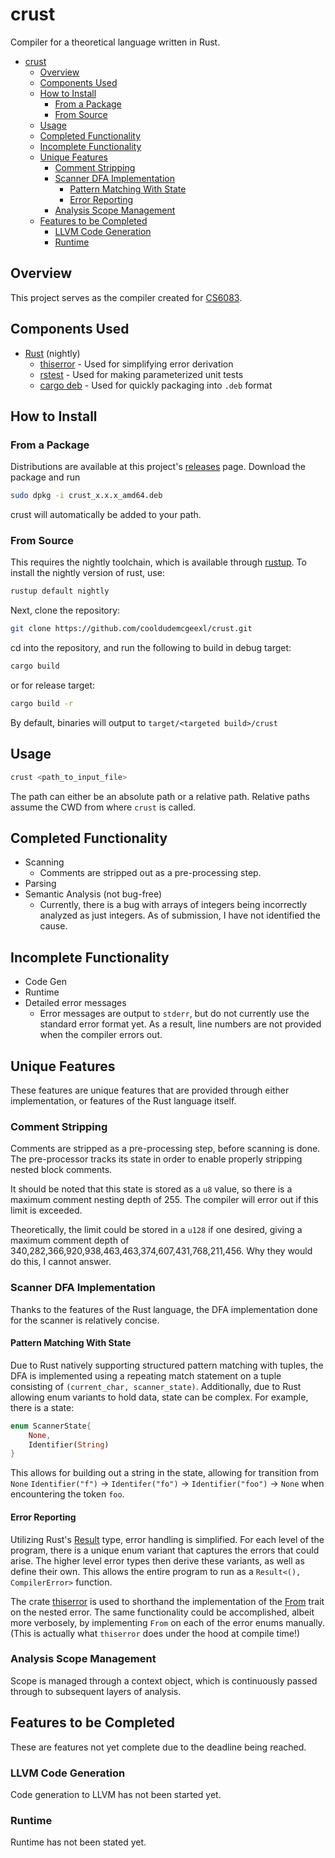 # crust

Compiler for a theoretical language written in Rust.

- [crust](#crust)
  - [Overview](#overview)
  - [Components Used](#components-used)
  - [How to Install](#how-to-install)
    - [From a Package](#from-a-package)
    - [From Source](#from-source)
  - [Usage](#usage)
  - [Completed Functionality](#completed-functionality)
  - [Incomplete Functionality](#incomplete-functionality)
  - [Unique Features](#unique-features)
    - [Comment Stripping](#comment-stripping)
    - [Scanner DFA Implementation](#scanner-dfa-implementation)
      - [Pattern Matching With State](#pattern-matching-with-state)
      - [Error Reporting](#error-reporting)
    - [Analysis Scope Management](#analysis-scope-management)
  - [Features to be Completed](#features-to-be-completed)
    - [LLVM Code Generation](#llvm-code-generation)
    - [Runtime](#runtime)

## Overview

This project serves as the compiler created for [CS6083](https://eecs.ceas.uc.edu/~wilseypa/classes/eece6083/).

## Components Used

- [Rust](https://www.rust-lang.org/) (nightly)
  - [thiserror](https://docs.rs/thiserror/latest/thiserror/) - Used for simplifying error derivation
  - [rstest](https://docs.rs/rstest/latest/rstest/) - Used for making parameterized unit tests
  - [cargo deb](https://crates.io/crates/cargo-deb) - Used for quickly packaging into `.deb` format

## How to Install

### From a Package

Distributions are available at this project's [releases](https://github.com/cooldudemcgeexl/crust/releases/) page. Download the package and run

```bash
sudo dpkg -i crust_x.x.x_amd64.deb
```

crust will automatically be added to your path.

### From Source

This requires the nightly toolchain, which is available through [rustup](https://rustup.rs/). To install the nightly version of rust, use:

```bash
rustup default nightly
```

Next, clone the repository:

```bash
git clone https://github.com/cooldudemcgeexl/crust.git
```

cd into the repository, and run the following to build in debug target:

```bash
cargo build
```

or for release target:

```bash
cargo build -r
```

By default, binaries will output to `target/<targeted build>/crust`

## Usage

```bash
crust <path_to_input_file>
```

The path can either be an absolute path or a relative path. Relative paths assume the CWD from where `crust` is called.

## Completed Functionality

- Scanning
  - Comments are stripped out as a pre-processing step.
- Parsing
- Semantic Analysis (not bug-free)
  - Currently, there is a bug with arrays of integers being incorrectly analyzed as just integers. As of submission, I have not identified the cause.

## Incomplete Functionality

- Code Gen
- Runtime
- Detailed error messages
  - Error messages are output to `stderr`, but do not currently use the standard error format yet. As a result, line numbers are not provided when the compiler errors out.

## Unique Features

These features are unique features that are provided through either implementation, or features of the Rust language itself.

### Comment Stripping

Comments are stripped as a pre-processing step, before scanning is done. The pre-processor tracks its state in order to enable properly stripping nested block comments.

It should be noted that this state is stored as a `u8` value, so there is a maximum comment nesting depth of 255. The compiler will error out if this limit is exceeded.

Theoretically, the limit could be stored in a `u128` if one desired, giving a maximum comment depth of 340,282,366,920,938,463,463,374,607,431,768,211,456. Why they would do this, I cannot answer.

### Scanner DFA Implementation

Thanks to the features of the Rust language, the DFA implementation done for the scanner is relatively concise.

#### Pattern Matching With State

Due to Rust natively supporting structured pattern matching with tuples, the DFA is implemented using a repeating match statement on a tuple consisting of `(current_char, scanner_state)`. Additionally, due to Rust allowing enum variants to hold data, state can be complex. For example, there is a state:

```rust
enum ScannerState{
    None,
    Identifier(String)
}
```

This allows for building out a string in the state, allowing for transition from `None` `Identifier("f")` -> `Identifer("fo")` -> `Identifier("foo")` -> `None` when encountering the token `foo`.

#### Error Reporting

Utilizing Rust's [Result](https://doc.rust-lang.org/rust-by-example/error/result.html) type, error handling is simplified. For each level of the program, there is a unique enum variant that captures the errors that could arise. The higher level error types then derive these variants, as well as define their own. This allows the entire program to run as a `Result<(), CompilerError>` function.

The crate [thiserror](https://docs.rs/thiserror/latest/thiserror/) is used to shorthand the implementation of the [From](https://doc.rust-lang.org/std/convert/trait.From.html) trait on the nested error. The same functionality could be accomplished, albeit more verbosely, by implementing `From` on each of the error enums manually. (This is actually what `thiserror` does under the hood at compile time!)

### Analysis Scope Management

Scope is managed through a context object, which is continuously passed through to subsequent layers of analysis.

## Features to be Completed

These are features not yet complete due to the deadline being reached.

### LLVM Code Generation

Code generation to LLVM has not been started yet.

### Runtime

Runtime has not been stated yet.
